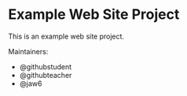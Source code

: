 # Example Web Site Project

This is an example web site project.

Maintainers:

* @githubstudent
* @githubteacher
* @jaw6
